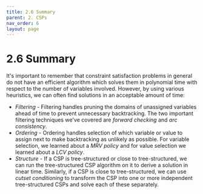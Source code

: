 ```yaml
---
title: 2.6 Summary
parent: 2. CSPs
nav_order: 6
layout: page
---
```


# 2.6 Summary

It's important to remember that constraint satisfaction problems in general do not have an efficient algorithm which solves them in polynomial time with respect to the number of variables involved. However, by using various heuristics, we can often find solutions in an acceptable amount of time:

- *Filtering* - Filtering handles pruning the domains of unassigned variables ahead of time to prevent unnecessary backtracking. The two important filtering techniques we've covered are *forward checking* and *arc consistency*.
- *Ordering* - Ordering handles selection of which variable or value to assign next to make backtracking as unlikely as possible. For variable selection, we learned about a *MRV policy* and for value selection we learned about a *LCV policy*.
- *Structure* - If a CSP is tree-structured or close to tree-structured, we can run the tree-structured CSP algorithm on it to derive a solution in linear time. Similarly, if a CSP is close to tree-structured, we can use *cutset conditioning* to transform the CSP into one or more independent tree-structured CSPs and solve each of these separately.